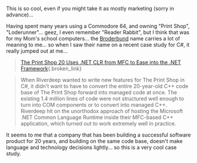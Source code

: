 This is so cool, even if you might take it as mostly marketing (sorry in advance)... 

Having spent many years using a Commodore 64, and owning "Print Shop", "Loderunner"... geez, I even remember "Reader Rabbit", but I think that was for my Mom's school computers... the [Broderbund](http://www.broderbund.com/) name carries a lot of meaning to me... so when I saw their name on a recent case study for C#, it really jumped out at me...

> [The Print Shop 20 Uses .NET CLR from MFC to Ease into the .NET Framework](http://www.microsoft.com/resources/casestudies/CaseStudy.asp?CaseStudyID=14934){.broken_link}
  
> When Riverdeep wanted to write new features for The Print Shop in C#, it didn't want to have to convert the entire 20-year-old C++ code base of The Print Shop forward into managed code at once. The existing 1.4 million lines of code were not structured well enough to turn into COM components or to convert into managed C++. Riverdeep hit on the unorthodox approach of hosting the Microsoft .NET Common Language Runtime inside their MFC-based C++ application, which turned out to work extremely well in practice. 

It seems to me that a company that has been building a successful software product for 20 years, and building on the same code base, doesn't make language and technology decisions lightly... so this is a very cool case study.